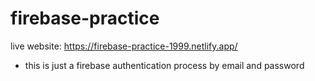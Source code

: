# firebase-practice

live website: https://firebase-practice-1999.netlify.app/

- this is just a firebase authentication process by email and password
